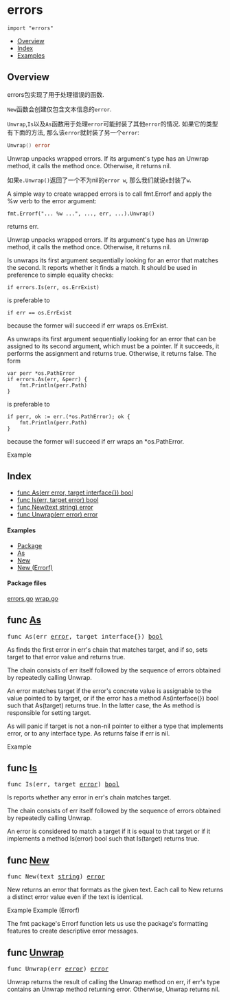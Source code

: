 

# errors
`import "errors"`

* [Overview](#pkg-overview)
* [Index](#pkg-index)
* [Examples](#pkg-examples)

## <a id="pkg-overview">Overview</a>
errors包实现了用于处理错误的函数.

`New`函数会创建仅包含文本信息的`error`.

`Unwrap`,`Is`以及`As`函数用于处理`error`可能封装了其他`error`的情况. 如果它的类型有下面的方法, 那么该`error`就封装了另一个`error`:
```go
Unwrap() error
```

Unwrap unpacks wrapped errors. If its argument's type has an Unwrap method, it calls the method once. Otherwise, it returns nil. 

如果`e.Unwrap()`返回了一个不为nil的`error w`, 那么我们就说`e`封装了`w`.

A simple way to create wrapped errors is to call fmt.Errorf and apply the %w verb
to the error argument:


	fmt.Errorf("... %w ...", ..., err, ...).Unwrap()

returns err.

Unwrap unpacks wrapped errors. If its argument's type has an
Unwrap method, it calls the method once. Otherwise, it returns nil.

Is unwraps its first argument sequentially looking for an error that matches the
second. It reports whether it finds a match. It should be used in preference to
simple equality checks:


	if errors.Is(err, os.ErrExist)

is preferable to


	if err == os.ErrExist

because the former will succeed if err wraps os.ErrExist.

As unwraps its first argument sequentially looking for an error that can be
assigned to its second argument, which must be a pointer. If it succeeds, it
performs the assignment and returns true. Otherwise, it returns false. The form


	var perr *os.PathError
	if errors.As(err, &perr) {
		fmt.Println(perr.Path)
	}

is preferable to


	if perr, ok := err.(*os.PathError); ok {
		fmt.Println(perr.Path)
	}

because the former will succeed if err wraps an *os.PathError.


<a id="example_">Example</a>


## <a id="pkg-index">Index</a>
* [func As(err error, target interface{}) bool](#As)
* [func Is(err, target error) bool](#Is)
* [func New(text string) error](#New)
* [func Unwrap(err error) error](#Unwrap)


#### <a id="pkg-examples">Examples</a>
* [Package](#example_)
* [As](#example_As)
* [New](#example_New)
* [New (Errorf)](#example_New_errorf)


#### <a id="pkg-files">Package files</a>
[errors.go](https://golang.org/src/errors/errors.go) [wrap.go](https://golang.org/src/errors/wrap.go) 






## <a id="As">func</a> [As](https://golang.org/src/errors/wrap.go?s=2058:2101#L56)
<pre>func As(err <a href="/pkg/builtin/#error">error</a>, target interface{}) <a href="/pkg/builtin/#bool">bool</a></pre>
As finds the first error in err's chain that matches target, and if so, sets
target to that error value and returns true.

The chain consists of err itself followed by the sequence of errors obtained by
repeatedly calling Unwrap.

An error matches target if the error's concrete value is assignable to the value
pointed to by target, or if the error has a method As(interface{}) bool such that
As(target) returns true. In the latter case, the As method is responsible for
setting target.

As will panic if target is not a non-nil pointer to either a type that implements
error, or to any interface type. As returns false if err is nil.


<a id="example_As">Example</a>

## <a id="Is">func</a> [Is](https://golang.org/src/errors/wrap.go?s=837:868#L21)
<pre>func Is(err, target <a href="/pkg/builtin/#error">error</a>) <a href="/pkg/builtin/#bool">bool</a></pre>
Is reports whether any error in err's chain matches target.

The chain consists of err itself followed by the sequence of errors obtained by
repeatedly calling Unwrap.

An error is considered to match a target if it is equal to that target or if
it implements a method Is(error) bool such that Is(target) returns true.



## <a id="New">func</a> [New](https://golang.org/src/errors/errors.go?s=1869:1896#L48)
<pre>func New(text <a href="/pkg/builtin/#string">string</a>) <a href="/pkg/builtin/#error">error</a></pre>
New returns an error that formats as the given text.
Each call to New returns a distinct error value even if the text is identical.


<a id="example_New">Example</a>
<a id="example_New_errorf">Example (Errorf)</a>
<p>The fmt package&#39;s Errorf function lets us use the package&#39;s formatting
features to create descriptive error messages.
</p>

## <a id="Unwrap">func</a> [Unwrap](https://golang.org/src/errors/wrap.go?s=372:400#L4)
<pre>func Unwrap(err <a href="/pkg/builtin/#error">error</a>) <a href="/pkg/builtin/#error">error</a></pre>
Unwrap returns the result of calling the Unwrap method on err, if err's
type contains an Unwrap method returning error.
Otherwise, Unwrap returns nil.









